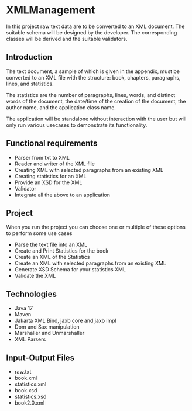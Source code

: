 # XMLManagement
In this project raw text data are to be converted to an XML document. The suitable schema will
be designed by the developer. The corresponding classes will be derived and the suitable
validators.

## Introduction
The text document, a sample of which is given in the appendix, must be converted to an XML file
with the structure: book, chapters, paragraphs, lines, and statistics.

The statistics are the number of paragraphs, lines, words, and distinct words of the document,
the date/time of the creation of the document, the author name, and the application class name.

The application will be standalone without interaction with the user but will only run various usecases
to demonstrate its functionality.

## Functional requirements
* Parser from txt to XML
* Reader and writer of the XML file
* Creating XML with selected paragraphs from an existing XML
* Creating statistics for an XML
* Provide an XSD for the XML
* Validator
* Integrate all the above to an application

## Project

When you run the project you can choose one or multiple of these options to perform some use cases
* Parse the text file into an XML
* Create and Print Statistics for the book
* Create an XML of the Statistics
* Create an XML with selected paragraphs from an existing XML
* Generate XSD Schema for your statistics XML
* Validate the XML

## Technologies

* Java 17
* Maven
* Jakarta XML Bind, jaxb core and jaxb impl
* Dom and Sax manipulation
* Marshaller and Unmarshaller
* XML Parsers

## Input-Output Files

* raw.txt
* book.xml
* statistics.xml
* book.xsd
* statistics.xsd
* book2.0.xml
